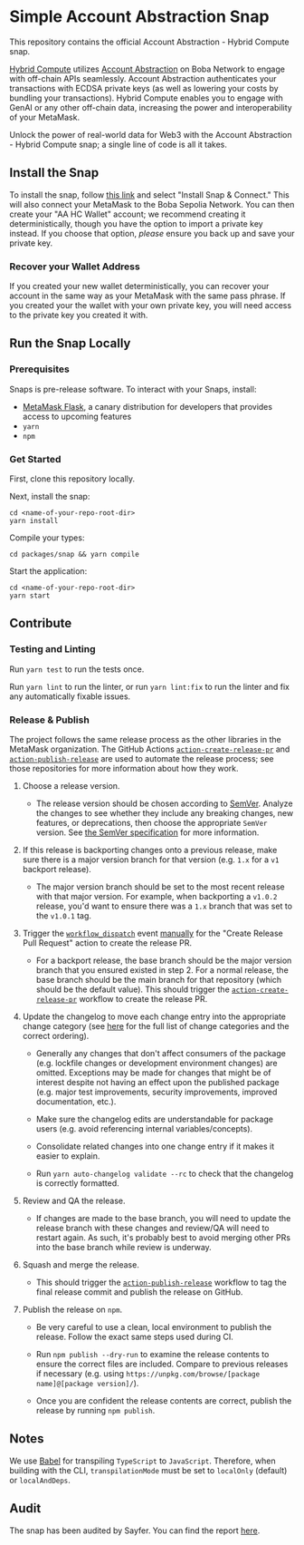 # Simple Account Abstraction Snap

This repository contains the official Account Abstraction - Hybrid Compute snap.

[Hybrid Compute](https://docs.boba.network/hc) utilizes [Account Abstraction](https://docs.boba.network/developer/features/aa-basics) on Boba Network to engage with off-chain APIs seamlessly. Account Abstraction authenticates your transactions with ECDSA private keys (as well as lowering your costs by bundling your transactions). Hybrid Compute enables you to engage with GenAI or any other off-chain data, increasing the power and interoperability of your MetaMask.

Unlock the power of real-world data for Web3 with the Account Abstraction - Hybrid Compute snap; a single line of code is all it takes.

## Install the Snap

To install the snap, follow [this link](https://hc-wallet.sepolia.boba.network/) and select "Install Snap & Connect." This will also connect your MetaMask to the Boba Sepolia Network. You can then create your "AA HC Wallet" account; we recommend creating it deterministically, though you have the option to import a private key instead. If you choose that option, *please* ensure you back up and save your private key.

### Recover your Wallet Address

If you created your new wallet deterministically, you can recover your account in the same way as your MetaMask with the same pass phrase. If you created your the wallet with your own private key, you will need access to the private key you created it with.

## Run the Snap Locally

### Prerequisites

Snaps is pre-release software. To interact with your Snaps, install:
- [MetaMask Flask](https://metamask.io/flask/), a canary distribution for developers that provides access to upcoming features
- `yarn`
- `npm`

### Get Started

First, clone this repository locally.

Next, install the snap:

```shell
cd <name-of-your-repo-root-dir>
yarn install
```

Compile your types:

```shell
cd packages/snap && yarn compile
```

Start the application:

```shell
cd <name-of-your-repo-root-dir>
yarn start
```
## Contribute

### Testing and Linting

Run `yarn test` to run the tests once.

Run `yarn lint` to run the linter, or run `yarn lint:fix` to run the linter and fix any automatically fixable issues.

### Release & Publish

The project follows the same release process as the other libraries in the MetaMask organization. The GitHub Actions [`action-create-release-pr`](https://github.com/MetaMask/action-create-release-pr) and [`action-publish-release`](https://github.com/MetaMask/action-publish-release) are used to automate the release process; see those repositories for more information about how they work.

1. Choose a release version.

   - The release version should be chosen according to [SemVer](https://semver.org/). Analyze the changes to see whether they include any breaking changes, new features, or deprecations, then choose the appropriate `SemVer` version. See [the SemVer specification](https://semver.org/) for more information.

2. If this release is backporting changes onto a previous release, make sure there is a major version branch for that version (e.g. `1.x` for a `v1` backport release).

   - The major version branch should be set to the most recent release with that major version. For example, when backporting a `v1.0.2` release,
     you'd want to ensure there was a `1.x` branch that was set to the `v1.0.1` tag.

3. Trigger the [`workflow_dispatch`](https://docs.github.com/en/actions/reference/events-that-trigger-workflows#workflow_dispatch) event
   [manually](https://docs.github.com/en/actions/managing-workflow-runs/manually-running-a-workflow) for the "Create Release Pull Request" action to create the release PR.

   - For a backport release, the base branch should be the major version branch that you ensured existed in step 2. For a normal release, the base branch should be the main branch for that repository (which should be the default value). This should trigger the [`action-create-release-pr`](https://github.com/MetaMask/action-create-release-pr) workflow to create the release PR.

4. Update the changelog to move each change entry into the appropriate change category (see [here](https://keepachangelog.com/en/1.0.0/#types) for the full list of change categories and the correct ordering). 

   - Generally any changes that don't affect consumers of the package (e.g. lockfile changes or development environment changes) are omitted.
     Exceptions may be made for changes that might be of interest despite not having an effect upon the published package (e.g. major test improvements, security improvements, improved documentation, etc.).

   - Make sure the changelog edits are understandable for package users (e.g. avoid referencing internal variables/concepts).

   - Consolidate related changes into one change entry if it makes it easier to explain.

   - Run `yarn auto-changelog validate --rc` to check that the changelog is correctly formatted.

5. Review and QA the release.

   - If changes are made to the base branch, you will need to update the release branch with these changes and review/QA will need to restart again. As such, it's probably best to avoid merging other PRs into the base branch while review is underway.

6. Squash and merge the release.

   - This should trigger the [`action-publish-release`](https://github.com/MetaMask/action-publish-release) workflow to tag the final release commit and publish the release on GitHub.

7. Publish the release on `npm`.

   - Be very careful to use a clean, local environment to publish the release. Follow the exact same steps used during CI.

   - Run `npm publish --dry-run` to examine the release contents to ensure the correct files are included. Compare to previous releases if necessary (e.g. using `https://unpkg.com/browse/[package name]@[package version]/`).

   - Once you are confident the release contents are correct, publish the release by running `npm publish`.

## Notes

We use [Babel](https://babeljs.io/) for transpiling `TypeScript` to `JavaScript`. Therefore, when building with the CLI, `transpilationMode` must be set to `localOnly` (default) or `localAndDeps`.

## Audit

The snap has been audited by Sayfer. You can find the report [here](https://sayfer.io/audits/metamask-snap-audit-report-for-enya-labs/).